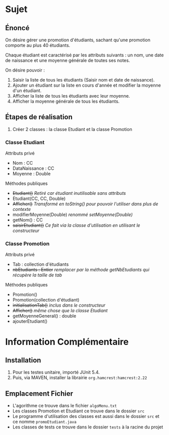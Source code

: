 # Sujet
## Énoncé
On désire gérer une promotion d'étudiants, sachant qu'une promotion comporte au plus 40 étudiants.

Chaque étudiant est caractérisé par les attributs suivants : un nom, une date de naissance et une moyenne générale de toutes ses notes.

On désire pouvoir :

1. Saisir la liste de tous les étudiants (Saisir nom et date de naissance).
2. Ajouter un étudiant sur la liste en cours d'année et modifier la moyenne d'un étudiant.
3. Afficher la liste de tous les étudiants avec leur moyenne.
4. Afficher la moyenne générale de tous les étudiants.

## Étapes de réalisation
1. Créer 2 classes : la classe Etudiant et la classe Promotion

### Classe Etudiant
Attributs privé
- Nom : CC
- DataNaissance : CC
- Moyenne : Double

Méthodes publiques
+ ~~Etudiant()~~ _Retiré car étudiant inutilisable sans attributs_
+ Etudiant(CC, CC, Double)
+ ~~Afficher()~~ _Transformé en toString() pour pouvoir l'utiliser dans plus de contexte_
+ modifierMoyenne(Double) _renommé setMoyenne(Double)_
+ getNom() : CC
+ ~~saisirEtudiant()~~ _Ce fait via la classe d'utilisation en utilisant le constructeur_

### Classe Promotion
Attributs privé
- Tab : collection d'étudiants
- ~~nbEtudiants : Entier~~ _remplacer par la méthode getNbEtudiants qui récupère la taille de tab_

Méthodes publiques
+ Promotion()
+ Promotion(collection d'étudiant)
+ ~~initialisationTab()~~ _inclus dans le constructeur_
+ ~~Afficher()~~ _même chose que la classe Etudiant_
+ getMoyenneGeneral() : double
+ ajouterEtudiant()

# Information Complémentaire
## Installation
1) Pour les testes unitaire, importé JUnit 5.4.
2) Puis, via MAVEN, installer la librairie `org.hamcrest:hamcrest:2.22`

## Emplacement Fichier
- L'agorithme ce trouve dans le fichier `algoMenu.txt`
- Les classes Promotion et Etudiant ce trouve dans le dossier `src`
- Le programme d'utilisation des classes est aussi dans le dossier `src` et ce nomme `promoEtudiant.java`
- Les classes de tests ce trouve dans le dossier `tests` à la racine du projet
